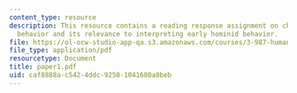```yaml
---
content_type: resource
description: This resource contains a reading response assignment on chimp and bonobo
  behavior and its relevance to interpreting early hominid behavior.
file: https://ol-ocw-studio-app-qa.s3.amazonaws.com/courses/3-987-human-origins-and-evolution-spring-2006/caf8888ac5424ddc92501041680a8beb_paper1.pdf
file_type: application/pdf
resourcetype: Document
title: paper1.pdf
uid: caf8888a-c542-4ddc-9250-1041680a8beb
---
```

